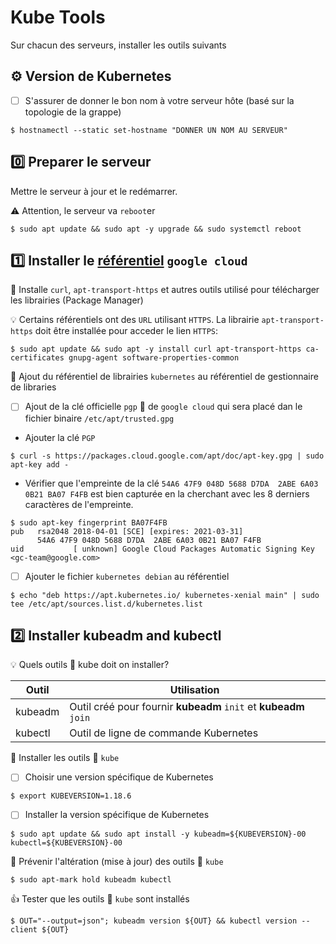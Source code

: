 # Kube Tools

Sur chacun des serveurs, installer les outils suivants

## :gear: Version de Kubernetes

- [ ] S'assurer de donner le bon nom à votre serveur hôte (basé sur la topologie de la grappe)

```
$ hostnamectl --static set-hostname "DONNER UN NOM AU SERVEUR"
```

## :zero: Preparer le serveur

Mettre le serveur à jour et le redémarrer.

:warning: Attention, le serveur va `reboot`er

```
$ sudo apt update && sudo apt -y upgrade && sudo systemctl reboot
```

## :one: Installer le [référentiel](https://docs.docker.com/engine/install/ubuntu/#install-using-the-repository) `google cloud`

:round_pushpin: Installe `curl`, `apt-transport-https` et autres outils utilisé pour télécharger les librairies (Package Manager)

:bulb: Certains référentiels ont des `URL` utilisant `HTTPS`. La librairie `apt-transport-https` doit être installée pour acceder le lien `HTTPS`:

```
$ sudo apt update && sudo apt -y install curl apt-transport-https ca-certificates gnupg-agent software-properties-common
```

:round_pushpin: Ajout du référentiel de librairies `kubernetes` au référentiel de gestionnaire de libraries  

- [ ] Ajout de la clé officielle `pgp` :key: de `google cloud` qui sera placé dan le fichier binaire `/etc/apt/trusted.gpg`

* Ajouter la clé `PGP`

```
$ curl -s https://packages.cloud.google.com/apt/doc/apt-key.gpg | sudo apt-key add -
```

* Vérifier que l'empreinte de la clé `54A6 47F9 048D 5688 D7DA  2ABE 6A03 0B21 BA07 F4FB` est bien capturée en la cherchant avec les 8 derniers caractères de l'empreinte.

```
$ sudo apt-key fingerprint BA07F4FB
pub   rsa2048 2018-04-01 [SCE] [expires: 2021-03-31]
      54A6 47F9 048D 5688 D7DA  2ABE 6A03 0B21 BA07 F4FB
uid           [ unknown] Google Cloud Packages Automatic Signing Key <gc-team@google.com>
```

- [ ] Ajouter le fichier `kubernetes debian` au référentiel

```
$ echo "deb https://apt.kubernetes.io/ kubernetes-xenial main" | sudo tee /etc/apt/sources.list.d/kubernetes.list
```

## :two: Installer **kubeadm** and **kubectl**

:bulb: Quels outils :ice_cube: kube doit on installer? 

| Outil   | Utilisation                                                      |
|---------|------------------------------------------------------------------|
| kubeadm | Outil créé pour fournir **kubeadm** `init` et **kubeadm** `join` |
| kubectl | Outil de ligne de commande Kubernetes                            |

:round_pushpin: Installer les outils :ice_cube: `kube`

- [ ] Choisir une version spécifique de Kubernetes

```
$ export KUBEVERSION=1.18.6
``` 

- [ ] Installer la version spécifique de Kubernetes

```
$ sudo apt update && sudo apt install -y kubeadm=${KUBEVERSION}-00 kubectl=${KUBEVERSION}-00
```

:round_pushpin: Prévenir l'altération (mise à jour) des outils :ice_cube: `kube`

```
$ sudo apt-mark hold kubeadm kubectl
```

:+1: Tester que les outils :ice_cube: `kube` sont installés

```
$ OUT="--output=json"; kubeadm version ${OUT} && kubectl version --client ${OUT}
```
